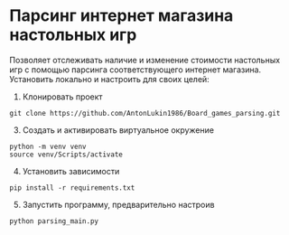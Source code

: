 # Парсинг интернет магазина настольных игр
Позволяет отслеживать наличие и изменение стоимости настольных игр с помощью парсинга соответствующего интернет магазина.
Установить локально и настроить для своих целей:

1. Клонировать проект
```
git clone https://github.com/AntonLukin1986/Board_games_parsing.git
```
3. Создать и активировать виртуальное окружение
```
python -m venv venv
source venv/Scripts/activate
```
4. Установить зависимости
```
pip install -r requirements.txt
```
5. Запустить программу, предварительно настроив 
```
python parsing_main.py
```

